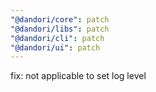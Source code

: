 ```yaml
---
"@dandori/core": patch
"@dandori/libs": patch
"@dandori/cli": patch
"@dandori/ui": patch
---
```


fix: not applicable to set log level
